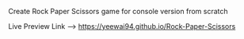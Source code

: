 Create Rock Paper Scissors game for console version from scratch

Live Preview Link --> https://yeewai94.github.io/Rock-Paper-Scissors